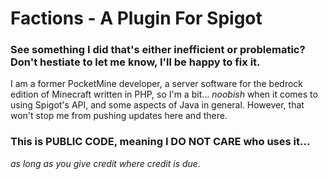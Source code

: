 # Factions - A Plugin For Spigot

### See something I did that's either inefficient or problematic? Don't hestiate to let me know, I'll be happy to fix it.
I am a former PocketMine developer, a server software for the bedrock edition of Minecraft written in PHP, so I'm a bit... *noobish* when it comes to using Spigot's API, and some aspects of Java in general. However, that won't stop me from pushing updates here and there.

### This is PUBLIC CODE, meaning I DO NOT CARE who uses it...
*as long as you give credit where credit is due.*
